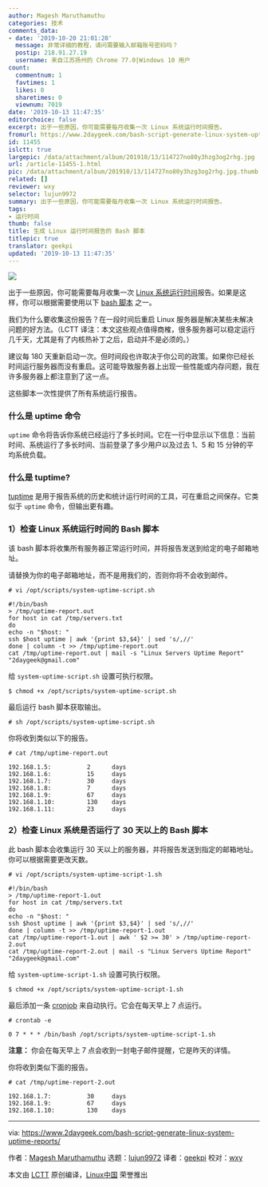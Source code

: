 ```yaml
---
author: Magesh Maruthamuthu
categories: 技术
comments_data:
- date: '2019-10-20 21:01:28'
  message: 非常详细的教程，请问需要输入邮箱账号密码吗？
  postip: 218.91.27.19
  username: 来自江苏扬州的 Chrome 77.0|Windows 10 用户
count:
  commentnum: 1
  favtimes: 1
  likes: 0
  sharetimes: 0
  viewnum: 7019
date: '2019-10-13 11:47:35'
editorchoice: false
excerpt: 出于一些原因，你可能需要每月收集一次 Linux 系统运行时间报告。
fromurl: https://www.2daygeek.com/bash-script-generate-linux-system-uptime-reports/
id: 11455
islctt: true
largepic: /data/attachment/album/201910/13/114727no80y3hzg3og2rhg.jpg
url: /article-11455-1.html
pic: /data/attachment/album/201910/13/114727no80y3hzg3og2rhg.jpg.thumb.jpg
related: []
reviewer: wxy
selector: lujun9972
summary: 出于一些原因，你可能需要每月收集一次 Linux 系统运行时间报告。
tags:
- 运行时间
thumb: false
title: 生成 Linux 运行时间报告的 Bash 脚本
titlepic: true
translator: geekpi
updated: '2019-10-13 11:47:35'
---
```


![](/data/attachment/album/201910/13/114727no80y3hzg3og2rhg.jpg)


出于一些原因，你可能需要每月收集一次 [Linux 系统运行时间](https://www.2daygeek.com/linux-system-server-uptime-check/)报告。如果是这样，你可以根据需要使用以下 [bash 脚本](https://www.2daygeek.com/category/shell-script/) 之一。


我们为什么要收集这份报告？在一段时间后重启 Linux 服务器是解决某些未解决问题的好方法。（LCTT 译注：本文这些观点值得商榷，很多服务器可以稳定运行几千天，尤其是有了内核热补丁之后，启动并不是必须的。）


建议每 180 天重新启动一次。但时间段也许取决于你公司的政策。如果你已经长时间运行服务器而没有重启。这可能导致服务器上出现一些性能或内存问题，我在许多服务器上都注意到了这一点。


这些脚本一次性提供了所有系统运行报告。


### 什么是 uptime 命令


`uptime` 命令将告诉你系统已经运行了多长时间。它在一行中显示以下信息：当前时间、系统运行了多长时间、当前登录了多少用户以及过去 1、5 和 15 分钟的平均系统负载。


### 什么是 tuptime?


[tuptime](https://www.2daygeek.com/linux-tuptime-check-historical-uptime/) 是用于报告系统的历史和统计运行时间的工具，可在重启之间保存。它类似于 `uptime` 命令，但输出更有趣。


### 1）检查 Linux 系统运行时间的 Bash 脚本


该 bash 脚本将收集所有服务器正常运行时间，并将报告发送到给定的电子邮箱地址。


请替换为你的电子邮箱地址，而不是用我们的，否则你将不会收到邮件。



```
# vi /opt/scripts/system-uptime-script.sh

#!/bin/bash
> /tmp/uptime-report.out
for host in cat /tmp/servers.txt
do
echo -n "$host: "
ssh $host uptime | awk '{print $3,$4}' | sed 's/,//'
done | column -t >> /tmp/uptime-report.out
cat /tmp/uptime-report.out | mail -s "Linux Servers Uptime Report" "2daygeek@gmail.com"
```

给 `system-uptime-script.sh` 设置可执行权限。



```
$ chmod +x /opt/scripts/system-uptime-script.sh
```

最后运行 bash 脚本获取输出。



```
# sh /opt/scripts/system-uptime-script.sh
```

你将收到类似以下的报告。



```
# cat /tmp/uptime-report.out

192.168.1.5:          2      days
192.168.1.6:          15     days
192.168.1.7:          30     days
192.168.1.8:          7      days
192.168.1.9:          67     days
192.168.1.10:         130    days
192.168.1.11:         23     days
```

### 2）检查 Linux 系统是否运行了 30 天以上的 Bash 脚本


此 bash 脚本会收集运行 30 天以上的服务器，并将报告发送到指定的邮箱地址。你可以根据需要更改天数。



```
# vi /opt/scripts/system-uptime-script-1.sh

#!/bin/bash
> /tmp/uptime-report-1.out 
for host in cat /tmp/servers.txt
do
echo -n "$host: "
ssh $host uptime | awk '{print $3,$4}' | sed 's/,//'
done | column -t >> /tmp/uptime-report-1.out
cat /tmp/uptime-report-1.out | awk ' $2 >= 30' > /tmp/uptime-report-2.out
cat /tmp/uptime-report-2.out | mail -s "Linux Servers Uptime Report" "2daygeek@gmail.com"
```

给 `system-uptime-script-1.sh` 设置可执行权限。



```
$ chmod +x /opt/scripts/system-uptime-script-1.sh
```

最后添加一条 [cronjob](https://www.2daygeek.com/crontab-cronjob-to-schedule-jobs-in-linux/) 来自动执行。它会在每天早上 7 点运行。



```
# crontab -e

0 7 * * * /bin/bash /opt/scripts/system-uptime-script-1.sh
```

**注意：** 你会在每天早上 7 点会收到一封电子邮件提醒，它是昨天的详情。


你将收到类似下面的报告。



```
# cat /tmp/uptime-report-2.out

192.168.1.7:          30     days
192.168.1.9:          67     days
192.168.1.10:         130    days
```



---


via: <https://www.2daygeek.com/bash-script-generate-linux-system-uptime-reports/>


作者：[Magesh Maruthamuthu](https://www.2daygeek.com/author/magesh/) 选题：[lujun9972](https://github.com/lujun9972) 译者：[geekpi](https://github.com/geekpi) 校对：[wxy](https://github.com/wxy)


本文由 [LCTT](https://github.com/LCTT/TranslateProject) 原创编译，[Linux中国](https://linux.cn/) 荣誉推出